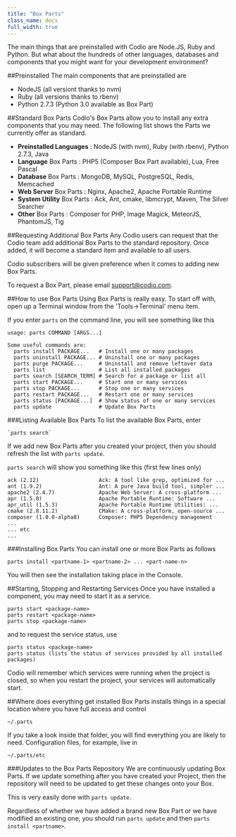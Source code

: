```yaml
---
title: "Box Parts"
class_name: docs
full_width: true
---
```


The main things that are preinstalled with Codio are Node.JS, Ruby and Python. But what about the hundreds of other languages, databases and components that you might want for your development environment?

##Preinstalled
The main components that are preinstalled are

- NodeJS (all versiont thanks to nvm)
- Ruby (all versions thanks to rbenv)
- Python 2.7.3 (Python 3.0 available as Box Part)


##Standard Box Parts
Codio's Box Parts allow you to install any extra components that you may need. The following list shows the Parts we currently offer as standard. 

- **Preinstalled Languages** : NodeJS (with nvm), Ruby (with rbenv), Python 2.7.3, Java
- **Language** Box Parts : PHP5 (Composer Box Part available), Lua, Free Pascal
- **Database** Box Parts : MongoDB, MySQL, PostgreSQL, Redis, Memcached
- **Web Server** Box Parts : Nginx, Apache2, Apache Portable Runtime
- **System Utility** Box Parts : Ack, Ant, cmake, libmcrypt, Maven, The Silver Searcher
- **Other** Box Parts : Composer for PHP, Image Magick, MeteorJS, PhantomJS, Tig

##Requesting Additional Box Parts
Any Codio users can request that the Codio team add additional Box Parts to the standard repository. Once added, it will become a standard item and available to all users.

Codio subscribers will be given preference when it comes to adding new Box Parts.

To request a Box Part, please email support@codio.com.

##How to use Box Parts
Using Box Parts is really easy. To start off with, open up a Terminal window from the 'Tools->Terminal' menu item.

If you enter `parts` on the command line, you will see something like this

	usage: parts COMMAND [ARGS...]

	Some useful commands are:
	  parts install PACKAGE...   # Install one or many packages
	  parts uninstall PACKAGE... # Uninstall one or many packages
	  parts purge PACKAGE...     # Uninstall and remove leftover data
	  parts list                 # List all installed packages
	  parts search [SEARCH_TERM] # Search for a package or list all 
	  parts start PACKAGE...     # Start one or many services 
	  parts stop PACKAGE...      # Stop one or many services 
	  parts restart PACKAGE...   # Restart one or many services 
	  parts status [PACKAGE...]  # Show status of one or many services 
	  parts update               # Update Box Parts

###Listing Available Box Parts
To list the available Box Parts, enter 

    `parts search`

If we add new Box Parts after you created your project, then you should refresh the list with `parts update`.

`parts search` will show you something like this (first few lines only)

	ack (2.12)                   Ack: A tool like grep, optimized for ...
	ant (1.9.2)                  Ant: A pure Java build tool, simpler ...
	apache2 (2.4.7)              Apache Web Server: A cross-platform ...
	apr (1.5.0)                  Apache Portable Runtime: Software ...
	apr_util (1.5.3)             Apache Portable Runtime Utilities: ...
	cmake (2.8.11.2)             CMake: A cross-platform, open-source ...
	composer (1.0.0-alpha8)      Composer: PHP5 Dependency management
	...
	... etc
	...

###Installing Box Parts
You can install one or more Box Parts as follows

	parts install <partname-1> <partname-2> ... <part-name-n>

You will then see the installation taking place in the Console.

##Starting, Stopping and Restarting Services
Once you have installed a component, you may need to start it as a service.

	parts start <package-name>
	parts restart <package-name>
	parts stop <package-name>

and to request the service status, use

	parts status <package-name>
	parts status (lists the status of services provided by all installed packages)

Codio will remember which services were running when the project is closed, so when you restart the project, your services will automatically start.

##Where does everything get installed
Box Parts installs things in a special location where you have full access and control

	~/.parts

If you take a look inside that folder, you will find everything you are likely to need. Configuration files, for example, live in

	~/.parts/etc


###Updates to the Box Parts Repository
We are continuously updating Box Parts. If we update something after you have created your Project, then the repository will need to be updated to get these changes onto your Box.

This is very easily done with `parts update`. 

Regardless of whether we have added a brand new Box Part or we have modified an existing one, you should run `parts update` and then `parts install <partname>`.





